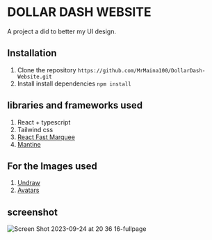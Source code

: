 # DOLLAR DASH WEBSITE 

A project a did to better my UI design. 

## Installation

1. Clone the repository ```https://github.com/MrMaina100/DollarDash-Website.git```
2. Install install dependencies ```npm install```

## libraries and frameworks  used 
1. React + typescript
2. Tailwind css 
3. [React Fast Marquee](https://www.react-fast-marquee.com/demo)
4. [Mantine](https://mantine.dev/)

## For the Images used 
1. [Undraw](https://undraw.co/)
2. [Avatars](https://alohe.github.io/avatars/)

## screenshot
![Screen Shot 2023-09-24 at 20 36 16-fullpage](https://github.com/MrMaina100/DollarDash-Website/assets/91890976/57cd9d3c-2f26-41f9-9937-75b67efa14f5)

